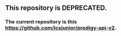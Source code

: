 ## This repository is DEPRECATED.
### The current repository is this https://github.com/lcsjunior/prodigy-api-v2.
